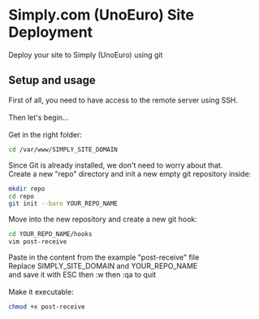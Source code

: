 # Simply.com (UnoEuro) Site Deployment
Deploy your site to Simply (UnoEuro) using git

## Setup and usage
First of all, you need to have access to the remote server using SSH.
<br><br>
Then let's begin...
<br><br>
Get in the right folder:
```bash
cd /var/www/SIMPLY_SITE_DOMAIN
```

Since Git is already installed, we don't need to worry about that.
<br>
Create a new "repo" directory and init a new empty git repository inside:
```bash
mkdir repo
cd repo
git init --bare YOUR_REPO_NAME
```
Move into the new repository and create a new git hook:
```bash
cd YOUR_REPO_NAME/hooks
vim post-receive
```
Paste in the content from the example "post-receive" file<br>
Replace SIMPLY_SITE_DOMAIN and YOUR_REPO_NAME<br>
and save it with ESC then :w then :qa to quit
<br>
<br>
Make it executable:
```bash
chmod +x post-receive
```
